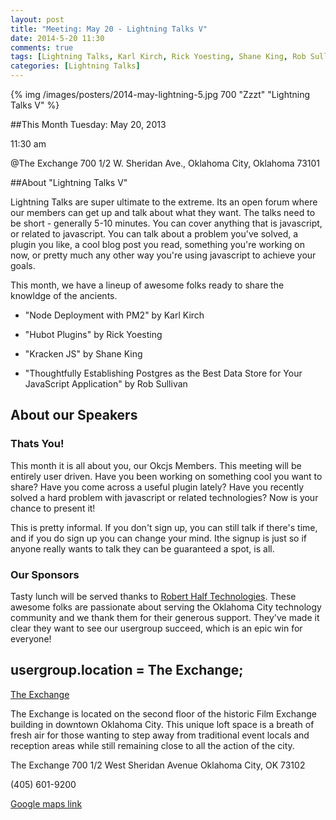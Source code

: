 ```yaml
---
layout: post
title: "Meeting: May 20 - Lightning Talks V"
date: 2014-5-20 11:30
comments: true
tags: [Lightning Talks, Karl Kirch, Rick Yoesting, Shane King, Rob Sullivan]
categories: [Lightning Talks]
---
```


{% img  /images/posters/2014-may-lightning-5.jpg 700 "Zzzt" "Lightning Talks V" %}

##This Month
Tuesday: May 20, 2013 

11:30 am

@The Exchange
700 1/2 W. Sheridan Ave.,
Oklahoma City, Oklahoma
73101


##About "Lightning Talks V"

Lightning Talks are super ultimate to the extreme. Its an open forum where our members can get up and talk about what they want. The talks need to be short - generally 5-10 minutes. You can cover anything that is javascript, or related to javascript. You can talk about a problem you've solved, a plugin you like, a cool blog post you read, something you're working on now, or pretty much any other way you're using javascript to achieve your goals.

This month, we have a lineup of awesome folks ready to share the knowldge of the ancients.

* "Node Deployment with PM2" by Karl Kirch

* "Hubot Plugins" by Rick Yoesting

* "Kracken JS" by Shane King

* "Thoughtfully Establishing Postgres as the Best Data Store for Your JavaScript Application" by Rob Sullivan


<!-- more -->

## About our Speakers

### Thats You!
This month it is all about you, our Okcjs Members. This meeting will be entirely user driven. Have you been working on something cool you want to share? Have you come across a useful plugin lately? Have you recently solved a hard problem with javascript or related technologies? Now is your chance to present it! 

This is pretty informal. If you don't sign up, you can still talk if there's time, and if you do sign up you can change your mind. Ithe signup is just so if anyone really wants to talk they can be guaranteed a spot, is all.

### Our Sponsors
Tasty lunch will be served thanks to [Robert Half Technologies](http://www.roberthalftechnology.com/). These awesome folks are passionate about serving the Oklahoma City technology community and we thank them for their generous support. They've made it clear they want to see our usergroup succeed, which is an epic win for everyone!

## usergroup.location = The Exchange;


[The Exchange](http://www.exchangeokc.com/) 

The Exchange is located on the second floor of the historic Film Exchange building in downtown Oklahoma City.  This unique loft space is a breath of fresh air for those wanting to step away from traditional event locals and reception areas while still remaining close to all the action of the city.

The Exchange
700 1/2 West Sheridan Avenue
Oklahoma City, OK 73102

(405) 601-9200    


[Google maps link](https://maps.google.com/maps?q=+700+West+Sheridan+Avenue+Oklahoma+City,+OK+73102&hl=en&sll=37.0625,-95.677068&sspn=83.75977,57.919922&hnear=700+W+Sheridan+Ave,+Oklahoma+City,+Oklahoma+73102&t=m&z=17)

